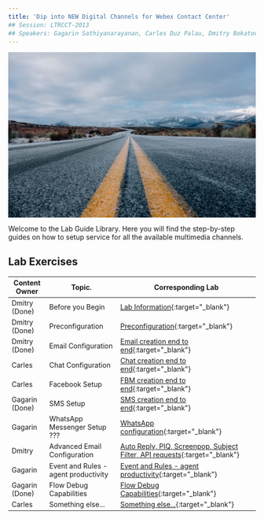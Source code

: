 ```yaml
---
title: 'Dip into NEW Digital Channels for Webex Contact Center'
## Session: LTRCCT-2013
## Speakers: Gagarin Sathiyanarayanan, Carles Duz Palau, Dmitry Bokatov
---
```


<img align="middle" src="images/road-690087_1920.jpeg" width="1000" />

Welcome to the Lab Guide Library. Here you will find the step-by-step guides on how to setup service for all the available multimedia channels.



## Lab Exercises

| Content Owner   | Topic.                     | Corresponding Lab                                                       |
| --------------- | -------------------------- | -------------------------------------------------------------           |
|  Dmitry (Done) | Before you Begin | [Lab Information](Lab_Info.md){:target="\_blank"}  |
|  Dmitry (Done) | Preconfiguration | [Preconfiguration](Lab1_Preconfiguration.md){:target="\_blank"}  |
|  Dmitry (Done) | Email Configuration | [Email creation end to end](Lab2_Email.md){:target="\_blank"} |
|  Carles | Chat Configuration | [Chat creation end to end](Lab3_Chat.md){:target="\_blank"} |
|  Carles | Facebook Setup  | [FBM creation end to end](Lab4_FBM.md){:target="\_blank"}   |
|  Gagarin (Done) | SMS Setup | [SMS creation end to end](Lab5_SMS.md){:target="\_blank"}    |
|  Gagarin | WhatsApp Messenger Setup ??? | [WhatsApp configuration](Lab6_Whatsapp.md){:target="\_blank"}      |
|  Dmitry  | Advanced Email Configuration | [Auto Reply, PIQ, Screenpop, Subject Filter, API requests](Lab7.md){:target="\_blank"}      |
|  Gagarin | Event and Rules - agent productivity | [Event and Rules - agent productivity](Lab8_AgentProductivity.md){:target="\_blank"}      |
|  Gagarin (Done) | Flow Debug Capabilities | [Flow Debug Capabilities](Lab9_Troubleshooting.md){:target="\_blank"}      |
|  Carles  | Something else... | [Something else...](Lab10.md){:target="\_blank"}      |


